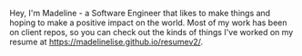 Hey, I'm Madeline - a Software Engineer that likes to make things and hoping to make a positive impact on the world. 
Most of my work has been on client repos, so you can check out the kinds of things I've worked on my resume at https://madelinelise.github.io/resumev2/.
